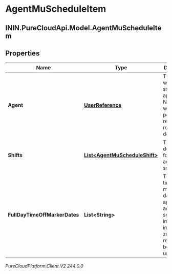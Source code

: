 # AgentMuScheduleItem

## ININ.PureCloudApi.Model.AgentMuScheduleItem

## Properties

|Name | Type | Description | Notes|
|------------ | ------------- | ------------- | -------------|
| **Agent** | [**UserReference**](UserReference) | The agent to whom this schedule applies. Note: selfUri will not be populated if retrieving result via downloadUrl | |
| **Shifts** | [**List&lt;AgentMuScheduleShift&gt;**](AgentMuScheduleShift) | The shift definitions for this agent schedule | |
| **FullDayTimeOffMarkerDates** | **List&lt;String&gt;** | The full day time off marker dates which apply to this agent schedule, interpreted in the time zone of the relevant business unit | |



_PureCloudPlatform.Client.V2 244.0.0_

